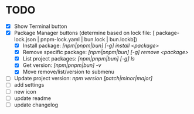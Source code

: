 # TODO

- [x] Show Terminal button
- [x] Package Manager buttons (determine based on lock file: [ package-lock.json | pnpm-lock.yaml | bun.lock | bun.lockb])
  - [x] Install package: *[npm|pnpm|bun] [-g] install \<package\>*
  - [x] Remove specific package: *[npm|pnpm|bun] [-g] remove \<package\>*
  - [x] List project packages: *[npm|pnpm|bun] [-g] ls*
  - [x] Get version: *[npm|pnpm|bun] -v*
  - [x] Move remove/list/version to submenu
- [ ] Update project version: *npm version [patch|minor|major]*
- [ ] add settings
- [ ] new icon
- [ ] update readme
- [ ] update changelog